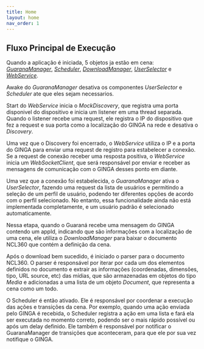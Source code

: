 ```yaml
---
title: Home
layout: home
nav_order: 1
---
```


## Fluxo Principal de Execução
Quando a aplicação é iniciada, 5 objetos ja estão em cena: [*GuaranaManager*](https://gpmm.github.io/TestPages/guaranaManager.html), [*Scheduler*](https://gpmm.github.io/TestPages/Formatter/scheduler.html), [*DownloadManager*](https://gpmm.github.io/TestPages/WebService/downloadmanager.html), [*UserSelector*](https://gpmm.github.io/TestPages/WebService/userselector.html) e [*WebService*](https://gpmm.github.io/TestPages/WebService/webservice.html).

Awake do *GuaranaManager* desativa os componentes *UserSelector* e *Scheduler* ate que eles sejam necessarios.

Start do *WebService* inicia o *MockDiscovery*, que registra uma porta disponivel do dispositivo e inicia um listener em uma thread separada. Quando o listener recebe uma request, ele registra o IP do dispositivo que fez a request e sua porta como a localização do GINGA na rede e desativa o *Discovery*.

Uma vez que o Discovery foi encerrado, o *WebService* utiliza o IP e a porta do GINGA para enviar uma request de registro para estabelecer a conexão. Se a request de conexão receber uma resposta positiva, o *WebService* inicia um *WebSocketClient*, que será responsável por enviar e receber as mensagens de comunicação com o GINGA desses ponto em diante.

Uma vez que a conexão foi estabelecida, o *GuaranaManager* ativa o *UserSelector*, fazendo uma request da lista de usuários e permitindo a seleção de um perfil de usuário, podendo ter diferentes opções de acordo com o perfil selecionado. No entanto, essa funcionalidade ainda não está implementada completamente, e um usuário padrão é selecionado automaticamente.

Nessa etapa, quando o Guaraná recebe uma mensagem do GINGA contendo um appId, indicando que são informações com a localização de uma cena, ele utiliza o *DownloadManager* para baixar o documento NCL360 que contém a definição da cena. 

Após o download bem sucedido, é iniciado o parser para o documento NCL360. O parser é responsável por iterar por cada um dos elementos definidos no documento e extrair as informações (coordenadas, dimensões, tipo, URL source, etc) das mídias, que são armazenadas em objetos do tipo *Media* e adicionadas a uma lista de um objeto *Document*, que representa a cena como um todo.

O Scheduler é então ativado. Ele é responsável por coordenar a execução das ações e transições da cena. Por exemplo, quando uma ação enviada pelo GINGA é recebida, o Scheduler registra a ação em uma lista e fará ela ser executada no momento correto, podendo ser o mais rápido possível ou após um delay definido. Ele também é responsável por notificar o GuaranaManager de transições que aconteceram, para que ele por sua vez notifique o GINGA.
